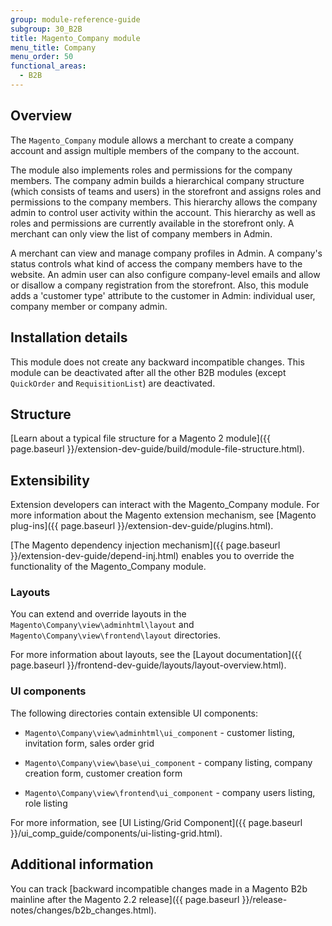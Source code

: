 ```yaml
---
group: module-reference-guide
subgroup: 30_B2B
title: Magento_Company module
menu_title: Company
menu_order: 50
functional_areas:
  - B2B
---
```


## Overview

The `Magento_Company` module allows a merchant to create a company account and assign multiple members of the company to the account.

The module also implements roles and permissions for the company members. The company admin builds a hierarchical company structure (which consists of teams and users) in the storefront and assigns roles and permissions to the company members. This hierarchy allows the company admin to control user activity within the account. This hierarchy as well as roles and permissions are currently available in the storefront only. A merchant can only view the list of company members in Admin.

A merchant can view and manage company profiles in Admin. A company's status controls what kind of access the company members have to the website. An admin user can also configure company-level emails and allow or disallow a company registration from the storefront. Also, this module adds a 'customer type' attribute to the customer in Admin: individual user, company member or company admin.

## Installation details

This module does not create any backward incompatible changes. This module can be deactivated after all the other B2B modules (except `QuickOrder` and `RequisitionList`) are deactivated.

## Structure

[Learn about a typical file structure for a Magento 2 module]({{ page.baseurl }}/extension-dev-guide/build/module-file-structure.html).

## Extensibility

Extension developers can interact with the Magento_Company module. For more information about the Magento extension mechanism, see [Magento plug-ins]({{ page.baseurl }}/extension-dev-guide/plugins.html).

[The Magento dependency injection mechanism]({{ page.baseurl }}/extension-dev-guide/depend-inj.html) enables you to override the functionality of the Magento_Company module.

### Layouts

You can extend and override layouts in the `Magento\Company\view\adminhtml\layout` and `Magento\Company\view\frontend\layout` directories.

For more information about layouts, see the [Layout documentation]({{ page.baseurl }}/frontend-dev-guide/layouts/layout-overview.html).

### UI components

The following directories contain extensible UI components:

* `Magento\Company\view\adminhtml\ui_component` -  customer listing, invitation form, sales order grid

* `Magento\Company\view\base\ui_component` - company listing, company creation form, customer creation form

* `Magento\Company\view\frontend\ui_component` - company users listing, role listing

For more information, see [UI Listing/Grid Component]({{ page.baseurl }}/ui_comp_guide/components/ui-listing-grid.html).

## Additional information

You can track [backward incompatible changes made in a Magento B2b mainline after the Magento 2.2 release]({{ page.baseurl }}/release-notes/changes/b2b_changes.html).
